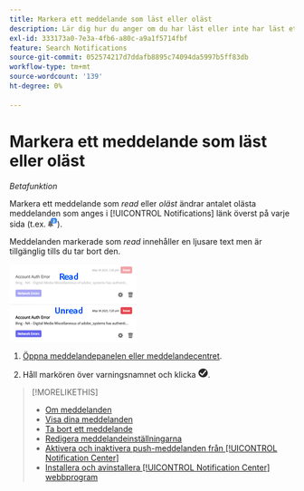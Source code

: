 ```yaml
---
title: Markera ett meddelande som läst eller oläst
description: Lär dig hur du anger om du har läst eller inte har läst ett meddelande.
exl-id: 333173a0-7e3a-4fb6-a80c-a9a1f5714fbf
feature: Search Notifications
source-git-commit: 052574217d7ddafb8895c74094da5997b5ff83db
workflow-type: tm+mt
source-wordcount: '139'
ht-degree: 0%

---
```


# Markera ett meddelande som läst eller oläst

*Betafunktion*

Markera ett meddelande som *read* eller *oläst* ändrar antalet olästa meddelanden som anges i [!UICONTROL Notifications] länk överst på varje sida (t.ex. ![Aviseringsikon med oläst meddelanderäknare](/help/search-social-commerce/assets/notifications-unread.png "Aviseringsikon med oläst meddelanderäknare")).

Meddelanden markerade som *read* innehåller en ljusare text men är tillgänglig tills du tar bort den.

![Läs- och olästa meddelanden](/help/search-social-commerce/assets/notifications-read-vs-unread.png "Läs- och olästa meddelanden")

1. [Öppna meddelandepanelen eller meddelandecentret](notification-view.md).

1. Håll markören över varningsnamnet och klicka ![Markera som läst eller oläst](/help/search-social-commerce/assets/notifications-read-unread.png "Markera som läst eller oläst").

>[!MORELIKETHIS]
>
>* [Om meddelanden](/help/search-social-commerce/notifications/notification-about.md)
>* [Visa dina meddelanden](notification-view.md)
>* [Ta bort ett meddelande](notification-delete.md)
>* [Redigera meddelandeinställningarna](notification-edit.md)
>* [Aktivera och inaktivera push-meddelanden från [!UICONTROL Notification Center]](notifications-push-enable-disable.md)
>* [Installera och avinstallera [!UICONTROL Notification Center] webbprogram](notification-app-install-uninstall.md)
